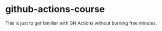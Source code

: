 # github-actions-course
This is just to get familiar with GH Actions without burning free minutes. 
